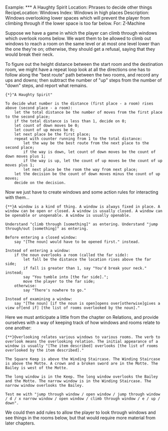 Example: *** A Haughty Spirit
Location: Phrases to decide other things
RecipeLocation: Windows
Index: Windows in high places
Description: Windows overlooking lower spaces which will prevent the player from climbing through if the lower space is too far below.
For: Z-Machine

  
Suppose we have a game in which the player can climb through windows which overlook rooms below. We want them to be allowed to climb out windows to reach a room on the same level or at most one level lower than the one they're on; otherwise, they should get a refusal, saying that they would break their neck.

  
To figure out the height distance between the start room and the destination room, we might have a repeat loop look at all the directions one has to follow along the "best route" path between the two rooms, and record any ups and downs; then subtract the number of "up" steps from the number of "down" steps, and report what remains.

  

``` inform7
{*}"A Haughty Spirit"

To decide what number is the distance (first place - a room) rises above (second place - a room):
	let the total distance be the number of moves from the first place to the second place;
	if the total distance is less than 1, decide on 0;
	let count of down moves be 0;
	let count of up moves be 0;
	let next place be the first place;
	repeat with counter running from 1 to the total distance:
		let the way be the best route from the next place to the second place;
		if the way is down, let count of down moves be the count of down moves plus 1;
		if the way is up, let the count of up moves be the count of up moves plus 1;
		let next place be the room the way from next place;
	let the decision be the count of down moves minus the count of up moves;
	decide on the decision.
```

  
Now we just have to create windows and some action rules for interacting with them...

  

``` inform7
{**}A window is a kind of thing. A window is always fixed in place. A window can be open or closed. A window is usually closed. A window can be openable or unopenable. A window is usually openable.

Understand "climb through [something]" as entering. Understand "jump through/out [something]" as entering.

Before entering a closed window:
	say "[The noun] would have to be opened first." instead.

Instead of entering a window:
	if the noun overlooks a room (called the far side):
		let fall be the distance the location rises above the far side;
		if fall is greater than 1, say "You'd break your neck." instead;
		say "You tumble into [the far side].";
		move the player to the far side;
	otherwise:
		say "There's nowhere to go."

Instead of examining a window:
	say "[The noun] [if the noun is open]opens over[otherwise]gives a view of[end if] [the list of rooms overlooked by the noun]."
```

  
Here we must anticipate a little from the chapter on Relations, and provide ourselves with a way of keeping track of how windows and rooms relate to one another:

  

``` inform7
{**}Overlooking relates various windows to various rooms. The verb to overlook means the overlooking relation. The initial appearance of a window is usually "[The item described] overlooks [the list of rooms overlooked by the item described]."

The Square Keep is above the Winding Staircase. The Winding Staircase is above the Motte. A crown and a broken sword are in the Motte. The Bailey is west of the Motte.

The long window is in the Keep. The long window overlooks the Bailey and the Motte. The narrow window is in the Winding Staircase. The narrow window overlooks the Bailey.

Test me with "jump through window / open window / jump through window / d / x narrow window / open window / climb through window / e / up / down".
```

  
We could then add rules to allow the player to look through windows and see things in the rooms below, but that would require more material from later chapters.

